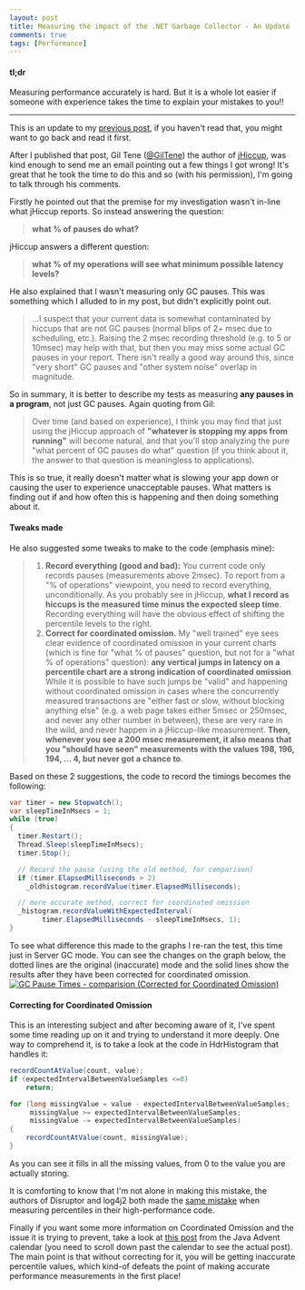 ```yaml
---
layout: post
title: Measuring the impact of the .NET Garbage Collector - An Update
comments: true
tags: [Performance]
---
```

<h4><strong>tl;dr</strong></h4>

Measuring performance accurately is hard. But it is a whole lot easier if someone with experience takes the time to explain your mistakes to you!!

<hr />

This is an update to my <a href="{{base}}/2014/06/18/measuring-the-impact-of-the-net-garbage-collector/" title="Measuring the impact of the .NET Garbage Collector" target="_blank">previous post</a>, if you haven't read that, you might want to go back and read it first.

After I published that post, Gil Tene (<a href="http://twitter.com/giltene" title="Gil Tene - Twitter" target="_blank">@GilTene</a>) the author of <a href="http://www.azulsystems.com/downloads/jHiccup" target="_blank">jHiccup</a>, was kind enough to send me an email pointing out a few things I got wrong! It's great that he took the time to do this and so (with his permission), I'm going to talk through his comments.

Firstly he pointed out that the premise for my investigation wasn't in-line what jHiccup reports. So instead answering the question:

<blockquote>
  <strong>what % of pauses do what?</strong>
</blockquote>

jHiccup answers a different question:

<blockquote>
  <strong>what % of my operations will see what minimum possible latency levels?</strong>
</blockquote>

He also explained that I wasn't measuring only GC pauses. This was something which I alluded to in my post, but didn't explicitly point out.

<blockquote>
  ...I suspect that your current data is somewhat contaminated by hiccups that are not GC pauses (normal blips of 2+ msec due to scheduling, etc.). Raising the 2 msec recording threshold (e.g. to 5 or 10msec) may help with that, but then you may miss some actual GC pauses in your report. There isn't really a good way around this, since "very short" GC pauses and "other system noise" overlap in magnitude.
</blockquote>

So in summary, it is better to describe my tests as measuring <strong>any pauses in a program</strong>, not just GC pauses. Again quoting from Gil:

<blockquote>
  Over time (and based on experience), I think you may find that just using the jHiccup approach of <strong>"whatever is stopping my apps from running"</strong> will become natural, and that you'll stop analyzing the pure "what percent of GC pauses do what" question (if you think about it, the answer to that question is meaningless to applications).
</blockquote>

This is so true, it really doesn't matter what is slowing your app down or causing the user to experience unacceptable pauses. What matters is finding out if and how often this is happening and then doing something about it.

<h4><strong>Tweaks made</strong></h4>

He also suggested some tweaks to make to the code (emphasis mine):

<blockquote>
  <ol>
  <li><strong>Record everything (good and bad):</strong>
  You current code only records pauses (measurements above 2msec). To report from a "% of operations" viewpoint, you need to record everything, unconditionally. As you probably see in jHiccup, <strong>what I record as hiccups is the measured time minus the expected sleep time</strong>. Recording everything will have the obvious effect of shifting the percentile levels to the right.</li>
  <li><strong>Correct for coordinated omission.</strong>
  My "well trained" eye sees clear evidence of coordinated omission in your current charts (which is fine for "what % of pauses" question, but not for a "what % of operations" question): <strong>any vertical jumps in latency on a percentile chart are a strong indication of coordinated omission</strong>. While it is possible to have such jumps be "valid" and happening without coordinated omission in cases where the concurrently measured transactions are "either fast or slow, without blocking anything else" (e.g. a web page takes either 5msec or 250msec, and never any other number in between), these are very rare in the wild, and never happen in a jHiccup-like measurement. <strong>Then, whenever you see a 200 msec measurement, it also means that you "should have seen" measurements with the values 198, 196, 194, ... 4, but never got a chance to</strong>.</li>
  </ol>
</blockquote>

Based on these 2 suggestions, the code to record the timings becomes the following:

``` csharp
var timer = new Stopwatch();
var sleepTimeInMsecs = 1;
while (true)
{
  timer.Restart();
  Thread.Sleep(sleepTimeInMsecs);
  timer.Stop();

  // Record the pause (using the old method, for comparison)
  if (timer.ElapsedMilliseconds > 2)
    _oldhistogram.recordValue(timer.ElapsedMilliseconds);  

  // more accurate method, correct for coordinated omission
  _histogram.recordValueWithExpectedInterval(
        timer.ElapsedMilliseconds - sleepTimeInMsecs, 1);
}
```

To see what difference this made to the graphs I re-ran the test, this time just in Server GC mode. You can see the changes on the graph below, the dotted lines are the original (inaccurate) mode and the solid lines show the results after they have been corrected for coordinated omission.
<a href="http://mattwarren.org/images/2014/06/gc-pause-times-comparision-corrected-for-coordinated-omission.png" target="_blank"><img src="{{ base }}/images/2014/06/gc-pause-times-comparision-corrected-for-coordinated-omission.png?w=1008" alt="GC Pause Times - comparision (Corrected for Coordinated Omission)" /></a>

<h4><strong>Correcting for Coordinated Omission</strong></h4>

This is an interesting subject and after becoming aware of it, I've spent some time reading up on it and trying to understand it more deeply. One way to comprehend it, is to take a look at the code in HdrHistogram that handles it:

``` csharp
recordCountAtValue(count, value);
if (expectedIntervalBetweenValueSamples <=0)
    return;

for (long missingValue = value - expectedIntervalBetweenValueSamples;
     missingValue >= expectedIntervalBetweenValueSamples;
     missingValue -= expectedIntervalBetweenValueSamples) 
{
    recordCountAtValue(count, missingValue);
}
```

As you can see it fills in all the missing values, from 0 to the value you are actually storing.

It is comforting to know that I'm not alone in making this mistake, the authors of Disruptor and log4j2 both made the <a href="https://groups.google.com/forum/#!msg/mechanical-sympathy/icNZJejUHfE/BfDekfBEs_sJ" target="_blank">same mistake</a> when measuring percentiles in their high-performance code.

Finally if you want some more information on Coordinated Omission and the issue it is trying to prevent, take a look at <a href="http://www.javaadvent.com/2013/12/how-not-to-measure-latency.html" target="_blank">this post</a> from the Java Advent calendar (you need to scroll down past the calendar to see the actual post). The main point is that without correcting for it, you will be getting inaccurate percentile values, which kind-of defeats the point of making accurate performance measurements in the first place!
